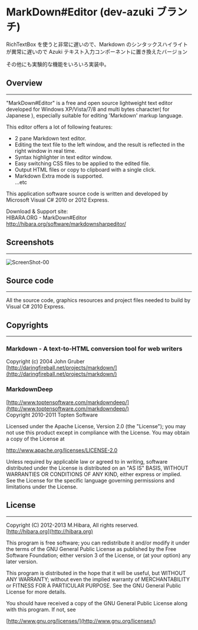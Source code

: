 MarkDown#Editor (dev-azuki ブランチ)
===================================
RichTextBox を使うと非常に遅いので、Markdown のシンタックスハイライトが異常に遅いので Azuki テキスト入力コンポーネントに置き換えたバージョン

その他にも実験的な機能をいろいろ実装中。

## Overview
-----------------------------------

"MarkDown#Editor" is a free and open source lightweight text editor developed for Windows XP/Vista/7/8 and multi bytes character( for Japanese ), especially suitable for editing 'Markdown' markup language.

This editor offers a lot of following features:  
* 2 pane Markdown text editor.  
* Editing the text file to the left window, and the result is reflected in the right window in real time.  
* Syntax highlighter in text editor window.  
* Easy switching CSS files to be applied to the edited file.  
* Output HTML files or copy to clipboard with a single click.  
* Markdown Extra mode is supported.   
...etc  

This application software source code is written and developed by Microsoft Visual C# 2010 or 2012 Express.

Download & Support site:  
HIBARA.ORG - MarkDown#Editor  
http://hibara.org/software/markdownsharpeditor/


## Screenshots
-----------------------------------

![ScreenShot-00](http://hibara.org/software/markdownsharpeditor/img/main_window_s.png)


## Source code
-----------------------------------

All the source code, graphics resources and project files needed to build by Visual C# 2010 Express.


## Copyrights
-----------------------------------

### Markdown  -  A text-to-HTML conversion tool for web writers   
Copyright (c) 2004 John Gruber   
[http://daringfireball.net/projects/markdown/](http://daringfireball.net/projects/markdown/)   

### MarkdownDeep    
[http://www.toptensoftware.com/markdowndeep/](http://www.toptensoftware.com/markdowndeep/)    
Copyright 2010-2011 Topten Software

Licensed under the Apache License, Version 2.0 (the "License"); you may not use this product except in compliance with the License. You may obtain a copy of the License at

http://www.apache.org/licenses/LICENSE-2.0

Unless required by applicable law or agreed to in writing, software distributed under the License is distributed on an "AS IS" BASIS, WITHOUT WARRANTIES OR CONDITIONS OF ANY KIND, either express or implied. See the License for the specific language governing permissions and limitations under the License.


## License
-----------------------------------

Copyright (C) 2012-2013 M.Hibara, All rights reserved.   
[http://hibara.org](http://hibara.org)

This program is free software; you can redistribute it and/or modify
it under the terms of the GNU General Public License as published by
the Free Software Foundation; either version 3 of the License, or (at
your option) any later version.

This program is distributed in the hope that it will be useful, but
WITHOUT ANY WARRANTY; without even the implied warranty of
MERCHANTABILITY or FITNESS FOR A PARTICULAR PURPOSE. See the GNU
General Public License for more details.

You should have received a copy of the GNU General Public License
along with this program. If not, see

[http://www.gnu.org/licenses/](http://www.gnu.org/licenses/)


